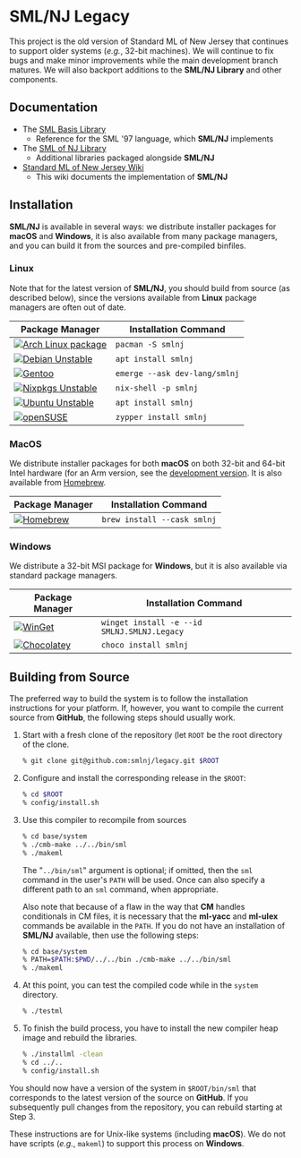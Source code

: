 # SML/NJ Legacy

This project is the old version of Standard ML of New Jersey
that continues to support older systems (*e.g.*, 32-bit machines).
We will continue to fix bugs and make minor improvements while
the main development branch matures.  We will also backport
additions to the **SML/NJ Library** and other components.

## Documentation

- The [SML Basis Library](https://smlfamily.github.io/Basis/index.html)
  - Reference for the SML '97 language, which **SML/NJ** implements
- The [SML of NJ Library](https://www.smlnj.org/doc/smlnj-lib/index.html)
  - Additional libraries packaged alongside **SML/NJ**
- [Standard ML of New Jersey Wiki](https://github.com/smlnj/.github/wiki)
  - This wiki documents the implementation of **SML/NJ**

## Installation

**SML/NJ** is available in several ways: we distribute installer packages for
**macOS** and **Windows**, it is also available from many package managers,
and you can build it from the sources and pre-compiled binfiles.

### Linux

Note that for the latest version of **SML/NJ**, you should build from source
(as described below), since the versions available from **Linux** package managers
are often out of date.

| Package Manager | Installation Command |
| --- | --- |
| [![Arch Linux package](https://img.shields.io/archlinux/v/extra/x86_64/smlnj?logo=archlinux&label=arch)](https://archlinux.org/packages/extra/x86_64/smlnj/) | `pacman -S smlnj` |
| [![Debian Unstable](https://img.shields.io/debian/v/smlnj?logo=debian)](https://packages.debian.org/sid/smlnj) | `apt install smlnj` |
| [![Gentoo](https://img.shields.io/badge/gentoo-110.99.6.1-blue?logo=gentoo)](https://packages.gentoo.org/packages/dev-lang/smlnj) | `emerge --ask dev-lang/smlnj` |
| [![Nixpkgs Unstable](https://img.shields.io/badge/nixpkgs-110.99.7.1-blue?logo=nixos)](https://search.nixos.org/packages?channel=unstable&show=smlnj&from=0&size=1&sort=relevance&type=packages&query=smlnj) | `nix-shell -p smlnj` |
| [![Ubuntu Unstable](https://img.shields.io/ubuntu/v/smlnj?logo=ubuntu)](https://launchpad.net/ubuntu/plucky/+package/smlnj) | `apt install smlnj` |
| [![openSUSE](https://img.shields.io/badge/opensuse-110.99.5-blue?logo=suse)](https://software.opensuse.org/package/smlnj) | `zypper install smlnj` |

### MacOS

We distribute installer packages for both **macOS** on both 32-bit and 64-bit Intel hardware
(for an Arm version, see the [development version](https://github.com/smlnj/smlnj).
It is also available from [Homebrew](https://brew.sh).

| Package Manager | Installation Command |
| --- | --- |
| [![Homebrew](https://img.shields.io/badge/homebrew-110.99.8-blue?logo=homebrew)](https://formulae.brew.sh/cask/smlnj) | `brew install --cask smlnj` |

### Windows

We distribute a 32-bit MSI package for **Windows**, but it is also available
via standard package managers.

| Package Manager | Installation Command |
| --- | --- |
| [![WinGet](https://img.shields.io/winget/v/SMLNJ.SMLNJ.Legacy?logo=winget)](https://winstall.app/apps/SMLNJ.SMLNJ.Legacy) | `winget install -e --id SMLNJ.SMLNJ.Legacy` |
| [![Chocolatey](https://img.shields.io/chocolatey/v/smlnj?logo=chocolatey)](https://community.chocolatey.org/packages/smlnj) | `choco install smlnj` |

## Building from Source

The preferred way to build the system is to follow the installation
instructions for your platform.  If, however, you want to compile the
current source from **GitHub**, the following steps should usually work.

1. Start with a fresh clone of the repository (let `ROOT` be the
   root directory of the clone.

    ``` sh
    % git clone git@github.com:smlnj/legacy.git $ROOT
    ```

2. Configure and install the corresponding release in the `$ROOT`:

    ``` sh
    % cd $ROOT
    % config/install.sh
    ```

3. Use this compiler to recompile from sources

    ``` sh
    % cd base/system
    % ./cmb-make ../../bin/sml
    % ./makeml
    ```

    The "`../bin/sml`" argument is optional; if omitted, then the `sml` command in the
    user's `PATH` will be used.  Once can also specify a different path to an `sml`
    command, when appropriate.

    Also note that because of a flaw in the way that **CM** handles conditionals in CM
    files, it is necessary that the **ml-yacc** and **ml-ulex** commands be available
    in the `PATH`.  If you do not have an installation of **SML/NJ** available, then use
    the following steps:

    ``` sh
    % cd base/system
    % PATH=$PATH:$PWD/../../bin ./cmb-make ../../bin/sml
    % ./makeml
    ```

4. At this point, you can test the compiled code while in the
   `system` directory.

    ``` sh
    % ./testml
    ```

5. To finish the build process, you have to install the new compiler
   heap image and rebuild the libraries.

    ``` sh
    % ./installml -clean
    % cd ../..
    % config/install.sh
    ```

You should now have a version of the system in `$ROOT/bin/sml` that
corresponds to the latest version of the source on **GitHub**.
If you subsequently pull changes from the repository, you can rebuild
starting at Step 3.

These instructions are for Unix-like systems (including **macOS**).  We do not
have scripts (*e.g.*, `makeml`) to support this process on **Windows**.
